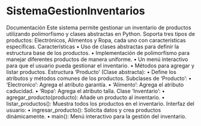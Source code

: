 # SistemaGestionInventarios
Documentación
  Este sistema permite gestionar un inventario de productos utilizando polimorfismo y clases abstractas en Python. Soporta tres tipos de productos: Electrónicos, Alimentos y Ropa, cada uno con características específicas. 
  Características 
    •	Uso de clases abstractas para definir la estructura base de los productos. 
    •	Implementación de polimorfismo para manejar diferentes productos de manera uniforme. 
    •	Un menú interactivo para que el usuario pueda gestionar el inventario. 
    •	Métodos para agregar y listar productos.
  Estructura
    ‘Producto’ (Clase abstracta):
      •	Define los atributos y métodos comunes de los productos.
    Subclases de ‘Producto’:
      •	‘Electronico’: Agrega el atributo garantía.
      •	‘Alimento’: Agrega el atributo caducidad.
      •	‘Ropa’: Agrega el atributo talla.
    Clase ‘Inventario’:
      •	agregar_producto(producto): Añade un producto al inventario.
      •	listar_productos(): Muestra todos los productos en el inventario.
    Interfaz del usuario:
      •	ingresar_producto(): Solicita datos y crea productos dinámicamente.
      •	main(): Menú interactivo para la gestión del inventario.
